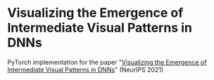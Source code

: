 # Visualizing the Emergence of Intermediate Visual Patterns in DNNs

PyTorch implementation for the paper "[Visualizing the Emergence of Intermediate Visual Patterns in DNNs]()" (NeurIPS 2021)

